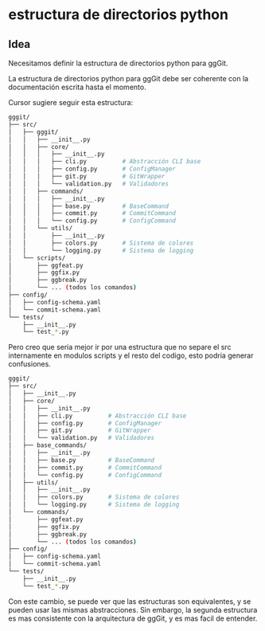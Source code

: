# estructura de directorios python

## Idea
Necesitamos definir la estructura de directorios python para ggGit.

La estructura de directorios python para ggGit debe ser coherente con la documentación escrita hasta el momento.

Cursor sugiere seguir esta estructura:

```bash
gggit/
├── src/
│   ├── gggit/
│   │   ├── __init__.py
│   │   ├── core/
│   │   │   ├── __init__.py
│   │   │   ├── cli.py          # Abstracción CLI base
│   │   │   ├── config.py       # ConfigManager
│   │   │   ├── git.py          # GitWrapper
│   │   │   └── validation.py   # Validadores
│   │   ├── commands/
│   │   │   ├── __init__.py
│   │   │   ├── base.py         # BaseCommand
│   │   │   ├── commit.py       # CommitCommand
│   │   │   └── config.py       # ConfigCommand
│   │   └── utils/
│   │       ├── __init__.py
│   │       ├── colors.py       # Sistema de colores
│   │       └── logging.py      # Sistema de logging
│   └── scripts/
│       ├── ggfeat.py
│       ├── ggfix.py
│       ├── ggbreak.py
│       └── ... (todos los comandos)
├── config/
│   ├── config-schema.yaml
│   └── commit-schema.yaml
└── tests/
    ├── __init__.py
    └── test_*.py
```

Pero creo que seria mejor ir por una estructura que no separe el src internamente en modulos scripts y el resto del codigo, esto podria generar confusiones.

```bash
gggit/
├── src/
│   ├── __init__.py
│   ├── core/
│   │   ├── __init__.py
│   │   ├── cli.py          # Abstracción CLI base
│   │   ├── config.py       # ConfigManager
│   │   ├── git.py          # GitWrapper
│   │   └── validation.py   # Validadores
│   ├── base_commands/
│   │   ├── __init__.py
│   │   ├── base.py         # BaseCommand
│   │   ├── commit.py       # CommitCommand
│   │   └── config.py       # ConfigCommand
│   ├── utils/
│   │   ├── __init__.py
│   │   ├── colors.py       # Sistema de colores
│   │   └── logging.py      # Sistema de logging
│   └── commands/
│       ├── ggfeat.py
│       ├── ggfix.py
│       ├── ggbreak.py
│       └── ... (todos los comandos)
├── config/
│   ├── config-schema.yaml
│   └── commit-schema.yaml
└── tests/
    ├── __init__.py
    └── test_*.py
```

Con este cambio, se puede ver que las estructuras son equivalentes, y se pueden usar las mismas abstracciones. Sin embargo, la segunda estructura es mas consistente con la arquitectura de ggGit, y es mas facil de entender.
